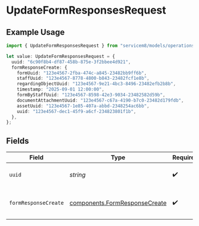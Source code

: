 # UpdateFormResponsesRequest

## Example Usage

```typescript
import { UpdateFormResponsesRequest } from "servicem8/models/operations";

let value: UpdateFormResponsesRequest = {
  uuid: "6c90f8b4-df87-458b-875e-3f2bbee4d921",
  formResponseCreate: {
    formUuid: "123e4567-2fba-474c-a845-23482bb9ff6b",
    staffUuid: "123e4567-8778-4800-b843-23482fcf1e8b",
    regardingObjectUuid: "123e4567-9e21-4bc3-8496-23482efb2b8b",
    timestamp: "2025-09-01 12:00:00",
    formByStaffUuid: "123e4567-8598-42e3-9034-23482582d59b",
    documentAttachmentUuid: "123e4567-c67a-4190-b7c0-23482d179fdb",
    assetUuid: "123e4567-1e85-407a-abbd-2348254ac6bb",
    uuid: "123e4567-dec1-45f9-a6cf-234823801f1b",
  },
};
```

## Fields

| Field                                                                          | Type                                                                           | Required                                                                       | Description                                                                    |
| ------------------------------------------------------------------------------ | ------------------------------------------------------------------------------ | ------------------------------------------------------------------------------ | ------------------------------------------------------------------------------ |
| `uuid`                                                                         | *string*                                                                       | :heavy_check_mark:                                                             | UUID of the Form Response                                                      |
| `formResponseCreate`                                                           | [components.FormResponseCreate](../../models/components/formresponsecreate.md) | :heavy_check_mark:                                                             | Form Response fields to update                                                 |
